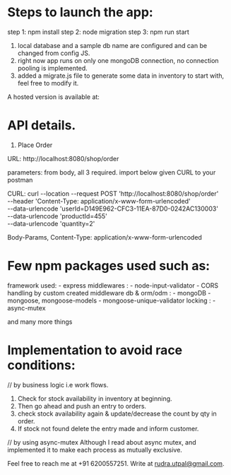 # Steps to launch the app:

step 1: npm install
step 2: node migration
step 3: npm run start 

1. local database and a sample db name are configured and can be changed from config JS.
2. right now app runs on only one mongoDB connection, no connection pooling is implemented.
3. added a migrate.js file to generate some data in inventory to start with, feel free to modify it.

A hosted version is available at: 


# API details.

1. Place Order

URL:
http://localhost:8080/shop/order

parameters: from body, all 3 required.
import below given CURL to your postman

CURL:
curl --location --request POST 'http://localhost:8080/shop/order' \
--header 'Content-Type: application/x-www-form-urlencoded' \
--data-urlencode 'userId=D149E962-CFC3-11EA-87D0-0242AC130003' \
--data-urlencode 'productId=455' \
--data-urlencode 'quantity=2'

Body-Params, Content-Type: application/x-www-form-urlencoded

# Few npm packages used such as:

framework used:
    - express
middlewares :
    - node-input-validator
    - CORS handling by custom created middleware
db & orm/odm :
    - mongoDB 
    - mongoose, mongoose-models
    - mongoose-unique-validator
locking :
    - async-mutex

and many more things

# Implementation to avoid race conditions:

// by business logic i.e work flows.
1. Check for stock availability in inventory at beginning.
2. Then go ahead and push an entry to orders.
3. check stock availability again & update/decrease the count by qty in order.
4. If stock not found delete the entry made and inform customer.

// by using async-mutex
Although I read about async mutex, and implemented it to make each process as mutually exclusive.

Feel free to reach me at +91 6200557251.
Write at rudra.utpal@gmail.com.